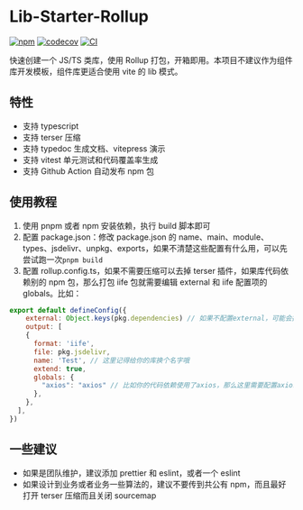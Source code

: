 # Lib-Starter-Rollup

[![npm](https://img.shields.io/npm/v/lib-starter-rollup1/latest)](https://www.npmjs.com/package/lib-starter-rollup1)
[![codecov](https://codecov.io/gh/Wyatex/Lib-Starter-Rollup/branch/master/graph/badge.svg?token=8GQVJ21GMP)](https://codecov.io/gh/Wyatex/Lib-Starter-Rollup)
[![CI](https://github.com/Wyatex/Lib-Starter-Rollup/actions/workflows/main.yml/badge.svg)](https://github.com/Wyatex/Lib-Starter-Rollup/actions/workflows/main.yml)

快速创建一个 JS/TS 类库，使用 Rollup 打包，开箱即用。本项目不建议作为组件库开发模板，组件库更适合使用 vite 的 lib 模式。

## 特性

- 支持 typescript
- 支持 terser 压缩
- 支持 typedoc 生成文档、vitepress 演示
- 支持 vitest 单元测试和代码覆盖率生成
- 支持 Github Action 自动发布 npm 包

## 使用教程

1. 使用 pnpm 或者 npm 安装依赖，执行 build 脚本即可
2. 配置 package.json：修改 package.json 的 name、main、module、types、jsdelivr、unpkg、exports，如果不清楚这些配置有什么用，可以先尝试跑一次`pnpm build`
3. 配置 rollup.config.ts，如果不需要压缩可以去掉 terser 插件，如果库代码依赖别的 npm 包，那么打包 iife 包就需要编辑 external 和 iife 配置项的 globals。比如：

```js
export default defineConfig({
    external: Object.keys(pkg.dependencies) // 如果不配置external，可能会把其他包代码打包进产物
    output: [
    {
      format: 'iife',
      file: pkg.jsdelivr,
      name: 'Test', // 这里记得给你的库换个名字哦
      extend: true,
      globals: {
        "axios": "axios" // 比如你的代码依赖使用了axios，那么这里需要配置axios，而且网页需要先加载axios再加载你的库
      },
    },
  ],
})
```

## 一些建议

- 如果是团队维护，建议添加 prettier 和 eslint，或者一个 eslint
- 如果设计到业务或者业务一些算法的，建议不要传到共公有 npm，而且最好打开 terser 压缩而且关闭 sourcemap
